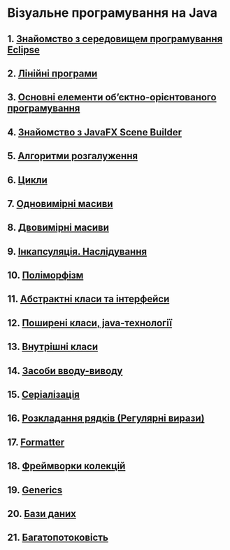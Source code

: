 # Візуальне програмування на Java

## 1. [Знайомство з середовищем програмування Eclipse](chapter1.md)
## 2. [Лінійні програми](chapter2.md)
## 3. [Основні елементи об’єктно-орієнтованого програмування](chapter3.md)
## 4. [Знайомство з JavaFX Scene Builder](chapter4.md)
## 5. [Алгоритми розгалуження](chapter5.md)
## 6. [Цикли](chapter6.md)
## 7. [Одновимірні масиви](chapter7.md)
## 8. [Двовимірні масиви](chapter8.md)
## 9. [Інкапсуляція. Наслідування](chapter9.md)
## 10. [Поліморфізм](chapter10.md)
## 11. [Абстрактні класи та інтерфейси](chapter11.md)
## 12. [Поширені класи, java-технології](chapter12.md)
## 13. [Внутрішні класи](chapter13.md)
## 14. [Засоби вводу-виводу](chapter14.md)
## 15. [Серіалізація](chapter15.md)
## 16. [Розкладання рядків (Регулярні вирази)](chapter16.md)
## 17. [Formatter](chapter17.md)
## 18. [Фреймворки колекцій](chapter18.md)
## 19. [Generics](chapter19.md)
## 20. [Бази даних](chapter20.md)
## 21. [Багатопотоковість](chapter21.md)
